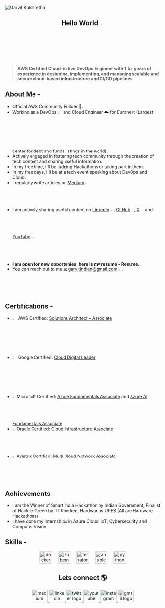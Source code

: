 ![Garvit Kulshretha](https://github.com/Garvitkul/Garvitkul/assets/83578615/f42f4863-ffbb-49f8-b0b9-216279ebf85a)

<h2 align="center"> Hello World <img src="https://media.giphy.com/media/hvRJCLFzcasrR4ia7z/giphy.gif" width="3%"> </h2>

> **AWS Certified Cloud-native DevOps Engineer with 1.5+ years of experience in designing, implementing, and managing scalable and secure cloud-based infrastructure and CI/CD pipelines.**

## About Me -
- Official AWS Community Builder 👷.
- Working as a DevOps <img src="https://upload.wikimedia.org/wikipedia/commons/c/c0/Devops-toolchain-es.svg" width="3%"> and Cloud Engineer ☁️ for [Euronext](https://en.wikipedia.org/wiki/Euronext) (Largest center for debt and funds listings in the world).
- Actively engaged in fostering tech community through the creation of tech content and sharing useful information.
- In my free time, I'll be judging Hackathons or taking part in them.
- In my free days, I'll be at a tech event speaking about DevOps and Cloud.
- I regularly write articles on [Medium](https://medium.com/@garvitkulshrestha) <img src="https://github.com/Garvitkul/Garvitkul/assets/83578615/ecc24c7d-377d-410a-9e25-2529d681f7e6" width="2%">.
- I am actively sharing useful content on [LinkedIn](https://www.linkedin.com/in/garvit-kulshrestha) <img src="https://github.com/Garvitkul/Garvitkul/assets/83578615/850b3178-6b49-45dc-a731-3e10baf14e0d" width="2%">, [GitHub](https://github.com/garvitkul) <img src="https://github.com/Garvitkul/Garvitkul/assets/83578615/628cc8db-55aa-4d61-be79-c7ffa3f41577" width="2%">, [X](https://twitter.com/techwithgarvit) <img src="https://github.com/Garvitkul/Garvitkul/assets/83578615/cd5b80fc-db9c-4d81-89b3-c97be5e82997" width="2%"> and [YouTube](https://www.youtube.com/channel/UC95RdBb6zOIjTh6aZVfIeQw) <img src="https://github.com/Garvitkul/Garvitkul/assets/83578615/27c1eba6-9656-4b74-865b-936042607c62" width="2%">.
- **I am open for new opportunies, here is my resume - [Resume](https://drive.google.com/file/d/1DawoFVRj99qlapCvEmKo7a_-oMQPxPuV/view?usp=drive_link).**
- You can reach out to me at garvitindian@gmail.com <img src="https://github.com/Garvitkul/Garvitkul/assets/83578615/77f95f78-c44e-4ed3-a607-432efdc57045" width="2%">.

## Certifications -
- <img src="https://upload.wikimedia.org/wikipedia/commons/thumb/5/5c/AWS_Simple_Icons_AWS_Cloud.svg/1024px-AWS_Simple_Icons_AWS_Cloud.svg.png" width="3%"> AWS Certified: [Solutions Architect – Associate]()
- <img src="https://upload.wikimedia.org/wikipedia/commons/0/01/Google-cloud-platform.svg" width="3%"> Google Certified: [Cloud Digital Leader](https://www.credential.net/b6b5bf1b-64b9-499e-ae38-eb7ebbff7d5f?record_view=true)
-  <img src="https://upload.wikimedia.org/wikipedia/commons/thumb/f/fa/Microsoft_Azure.svg/1200px-Microsoft_Azure.svg.png" width="2%"> Microsoft Certified: [Azure Fundamentals Associate](https://www.credly.com/badges/f717d568-eba8-49cf-bb5b-10e37df3e6c5/public_url) and [Azure AI Fundamentals Associate](https://www.credly.com/badges/0165cbc9-ab25-4e43-a765-7e2e1afbcd8c/public_url)
- <img src="https://upload.wikimedia.org/wikipedia/commons/e/e1/Oracle_Corporation_logo.svg" width="2%"> Oracle Certified: [Cloud Infrastructure Associate](https://catalog-education.oracle.com/pls/certview/sharebadge?id=8437537510E2955A508593C7DDD56220669F9478EB598C00AB9C05B704AB0E08)
- <img src="https://gdm-catalog-fmapi-prod.imgix.net/ProductLogo/c7b738d6-1c90-4911-9d04-d8933135d07c.png" width="2%"> Aviatrix Certified: [Multi Cloud Network Associate](https://www.credly.com/badges/9f55f947-3054-47b5-9cb4-e7bc65ab9e7a/public_url)


## Achievements -
- I am the Winner of Smart India Hackathon by Indian Government, Finalist of Hack-e-Green by IIT Roorkee, Hardwar by UPES (All are Hardware Hackathons)
- I have done my internships in Azure Cloud, IoT, Cybersecurity and Computer Vision.

## Skills -
<div align="center">
  <img src="https://cdn.jsdelivr.net/gh/devicons/devicon/icons/docker/docker-original.svg" height="40" alt="docker logo"  />
  <img width="12" />
  <img src="https://cdn.jsdelivr.net/gh/devicons/devicon/icons/kubernetes/kubernetes-plain.svg" height="40" alt="kubernetes logo"  />
  <img width="12" />
  <img src="https://cdn.jsdelivr.net/gh/devicons/devicon/icons/terraform/terraform-original.svg" height="40" alt="terraform logo"  />
  <img width="12" />
  <img src="https://cdn.jsdelivr.net/gh/devicons/devicon/icons/ansible/ansible-original.svg" height="40" alt="ansible logo"  />
  <img width="12" />
  <img src="https://cdn.jsdelivr.net/gh/devicons/devicon/icons/python/python-original.svg" height="40" alt="python logo"  />
</div>


<h2 align="center">Lets connect 🌎</h2>
 
<div align="center">
  <a href="https://medium.com/@garvitkulshrestha" target="_blank">
    <img src="https://raw.githubusercontent.com/maurodesouza/profile-readme-generator/master/src/assets/icons/social/medium/default.svg" width="52" height="40" alt="medium logo"  />
  </a>
  <a href="https://www.linkedin.com/in/garvit-kulshrestha/" target="_blank">
    <img src="https://raw.githubusercontent.com/maurodesouza/profile-readme-generator/master/src/assets/icons/social/linkedin/default.svg" width="52" height="40" alt="linkedin logo"  />
  </a>
  <a href="https://twitter.com/techwithgarvit" target="_blank">
    <img src="https://raw.githubusercontent.com/maurodesouza/profile-readme-generator/master/src/assets/icons/social/twitter/default.svg" width="52" height="40" alt="twitter logo"  />
  </a>
  <a href="https://www.youtube.com/channel/UC95RdBb6zOIjTh6aZVfIeQw" target="_blank">
    <img src="https://raw.githubusercontent.com/maurodesouza/profile-readme-generator/master/src/assets/icons/social/youtube/default.svg" width="52" height="40" alt="youtube logo"  />
  </a>
  <a href="https://www.instagram.com/garvit_kulshrestha" target="_blank">
    <img src="https://raw.githubusercontent.com/maurodesouza/profile-readme-generator/master/src/assets/icons/social/instagram/default.svg" width="52" height="40" alt="instagram logo"  />
  </a>
  <a href="mailto:garvitindian@gmail.com" target="_blank">
    <img src="https://raw.githubusercontent.com/maurodesouza/profile-readme-generator/master/src/assets/icons/social/gmail/default.svg" width="52" height="40" alt="gmail logo"  />
  </a>
</div>
